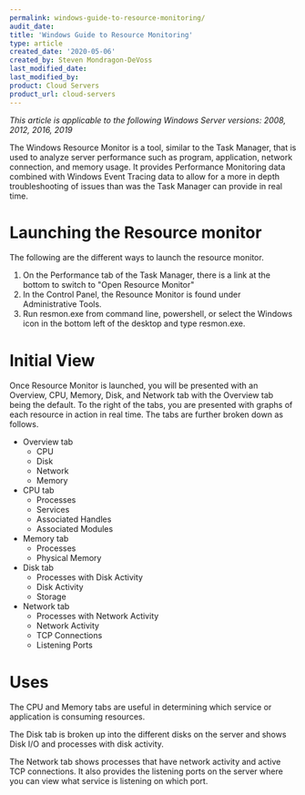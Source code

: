```yaml
---
permalink: windows-guide-to-resource-monitoring/
audit_date:
title: 'Windows Guide to Resource Monitoring'
type: article
created_date: '2020-05-06'
created_by: Steven Mondragon-DeVoss
last_modified_date:
last_modified_by:
product: Cloud Servers
product_url: cloud-servers
---
```


*This article is applicable to the following Windows Server versions: 2008, 2012, 2016, 2019*

The Windows Resource Monitor is a tool, similar to the Task Manager, that is used to analyze server performance such as program, application, network connection, and memory usage. It provides Performance Monitoring data combined with Windows Event Tracing data to allow for a more in depth troubleshooting of issues than was the Task Manager can provide in real time. 

# Launching the Resource monitor

The following are the different ways to launch the resource monitor.
1. On the Performance tab of the Task Manager, there is a link at the bottom to switch to "Open Resource Monitor"
2. In the Control Panel, the Resounce Monitor is found under Administrative Tools.
3. Run resmon.exe from command line, powershell, or select the Windows icon in the bottom left of the desktop and type resmon.exe.

# Initial View

Once Resource Monitor is launched, you will be presented with an Overview, CPU, Memory, Disk, and Network tab with the Overview tab being the default. To the right of the tabs, you are presented with graphs of each resource in action in real time. The tabs are further broken down as follows.

* Overview tab
    * CPU
    * Disk
    * Network
    * Memory
* CPU tab
    * Processes
    * Services
    * Associated Handles
    * Associated Modules
* Memory tab
    * Processes
    * Physical Memory
* Disk tab
    * Processes with Disk Activity
    * Disk Activity
    * Storage
* Network tab
    * Processes with Network Activity
    * Network Activity
    * TCP Connections
    * Listening Ports

# Uses

The CPU and Memory tabs are useful in determining which service or application is consuming resources.

The Disk tab is broken up into the different disks on the server and shows Disk I/O and processes with disk activity.

The Network tab shows processes that have network activity and active TCP connections. It also provides the listening ports on the server where you can view what service is listening on which port.

